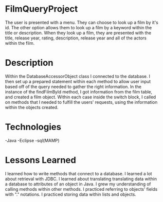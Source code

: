 # FilmQueryProject
The user is presented with a menu. They can choose to look up a film by it's id. The other option allows them to look up a film by a keyword within the title or description. When they look up a film, they are presented with the title, release year, rating, description, release year and all of the actors within the film. 

# Description
Within the DatabaseAccessorObject class I connected to the database. I then set up a prepared statement within each method to allow user input based off of the query needed to gather the right information. In the instance of the findFilmById method, I got information from the film table, and created a film object. Within each case inside the switch block, I called on methods that I needed to fulfill the users' requests, using the information within the objects created. 

# Technologies
-Java
-Eclipse
-sql(MAMP)


# Lessons Learned
I learned how to write methods that connect to a database.
I learned a lot about retrieval with JDBC. 
I learned about translating translating data within a database to attributes of an object in Java. 
I grew my understanding of calling methods within other methods. 
I practiced referring to objects' fields with "." notations. 
I practiced storing data within lists and objects.  
